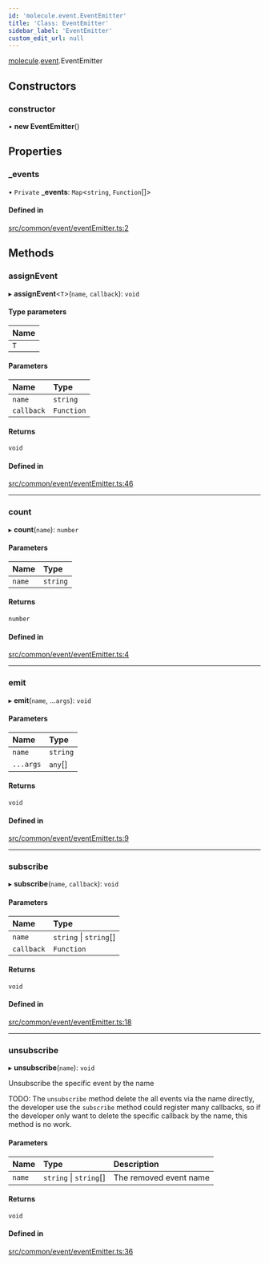 ```yaml
---
id: 'molecule.event.EventEmitter'
title: 'Class: EventEmitter'
sidebar_label: 'EventEmitter'
custom_edit_url: null
---
```


[molecule](../namespaces/molecule).[event](../namespaces/molecule.event).EventEmitter

## Constructors

### constructor

• **new EventEmitter**()

## Properties

### \_events

• `Private` **\_events**: `Map`<`string`, `Function`[]\>

#### Defined in

[src/common/event/eventEmitter.ts:2](https://github.com/DTStack/molecule/blob/b5324fcf/src/common/event/eventEmitter.ts#L2)

## Methods

### assignEvent

▸ **assignEvent**<`T`\>(`name`, `callback`): `void`

#### Type parameters

| Name |
| :--- |
| `T`  |

#### Parameters

| Name       | Type       |
| :--------- | :--------- |
| `name`     | `string`   |
| `callback` | `Function` |

#### Returns

`void`

#### Defined in

[src/common/event/eventEmitter.ts:46](https://github.com/DTStack/molecule/blob/b5324fcf/src/common/event/eventEmitter.ts#L46)

---

### count

▸ **count**(`name`): `number`

#### Parameters

| Name   | Type     |
| :----- | :------- |
| `name` | `string` |

#### Returns

`number`

#### Defined in

[src/common/event/eventEmitter.ts:4](https://github.com/DTStack/molecule/blob/b5324fcf/src/common/event/eventEmitter.ts#L4)

---

### emit

▸ **emit**(`name`, ...`args`): `void`

#### Parameters

| Name      | Type     |
| :-------- | :------- |
| `name`    | `string` |
| `...args` | `any`[]  |

#### Returns

`void`

#### Defined in

[src/common/event/eventEmitter.ts:9](https://github.com/DTStack/molecule/blob/b5324fcf/src/common/event/eventEmitter.ts#L9)

---

### subscribe

▸ **subscribe**(`name`, `callback`): `void`

#### Parameters

| Name       | Type                   |
| :--------- | :--------------------- |
| `name`     | `string` \| `string`[] |
| `callback` | `Function`             |

#### Returns

`void`

#### Defined in

[src/common/event/eventEmitter.ts:18](https://github.com/DTStack/molecule/blob/b5324fcf/src/common/event/eventEmitter.ts#L18)

---

### unsubscribe

▸ **unsubscribe**(`name`): `void`

Unsubscribe the specific event by the name

TODO: The `unsubscribe` method delete the all events via the name directly, the developer
use the `subscribe` method could register many callbacks, so if the developer only want to delete the specific callback by the name,
this method is no work.

#### Parameters

| Name   | Type                   | Description            |
| :----- | :--------------------- | :--------------------- |
| `name` | `string` \| `string`[] | The removed event name |

#### Returns

`void`

#### Defined in

[src/common/event/eventEmitter.ts:36](https://github.com/DTStack/molecule/blob/b5324fcf/src/common/event/eventEmitter.ts#L36)
